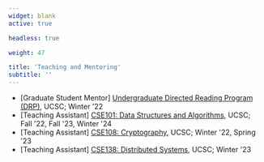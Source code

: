 ```yaml
---
widget: blank
active: true

headless: true

weight: 47

title: 'Teaching and Mentoring'
subtitle: ''
---
```


- [Graduate Student Mentor] [Undergraduate Directed Reading Program
  (DRP)](https://undergrad.soe.ucsc.edu/cse-directed-reading-program), UCSC;
  Winter '22
- [Teaching Assistant] [CSE101: Data Structures and
  Algorithms](https://courses.engineering.ucsc.edu/courses/cse101), UCSC; Fall
  '22, Fall '23, Winter '24
- [Teaching Assistant] [CSE108:
  Cryptography](https://courses.engineering.ucsc.edu/courses/cse108), UCSC;
  Winter '22, Spring '23
- [Teaching Assistant] [CSE138: Distributed
  Systems](https://github.com/palvaro/CSE138-Winter23), UCSC; Winter '23

